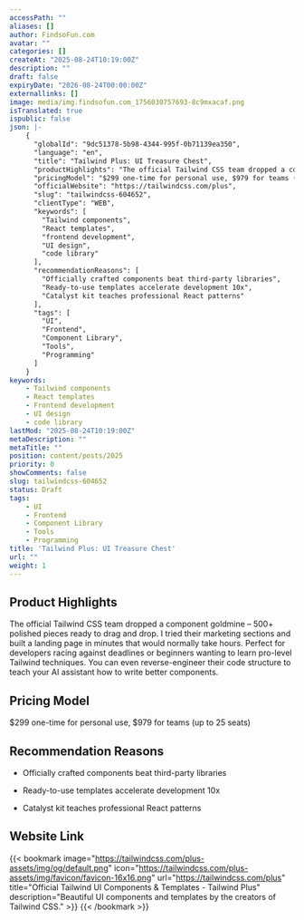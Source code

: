 ```yaml
---
accessPath: ""
aliases: []
author: FindsoFun.com
avatar: ""
categories: []
createAt: "2025-08-24T10:19:00Z"
description: ""
draft: false
expiryDate: "2026-08-24T00:00:00Z"
externallinks: []
image: media/img.findsofun.com_1756030757693-8c9mxacaf.png
isTranslated: true
ispublic: false
json: |-
    {
      "globalId": "9dc51378-5b98-4344-995f-0b71139ea350",
      "language": "en",
      "title": "Tailwind Plus: UI Treasure Chest",
      "productHighlights": "The official Tailwind CSS team dropped a component goldmine – 500+ polished pieces ready to drag and drop. I tried their marketing sections and built a landing page in minutes that would normally take hours. Perfect for developers racing against deadlines or beginners wanting to learn pro-level Tailwind techniques. You can even reverse-engineer their code structure to teach your AI assistant how to write better components.",
      "pricingModel": "$299 one-time for personal use, $979 for teams (up to 25 seats)",
      "officialWebsite": "https://tailwindcss.com/plus",
      "slug": "tailwindcss-604652",
      "clientType": "WEB",
      "keywords": [
        "Tailwind components",
        "React templates",
        "frontend development",
        "UI design",
        "code library"
      ],
      "recommendationReasons": [
        "Officially crafted components beat third-party libraries",
        "Ready-to-use templates accelerate development 10x",
        "Catalyst kit teaches professional React patterns"
      ],
      "tags": [
        "UI",
        "Frontend",
        "Component Library",
        "Tools",
        "Programming"
      ]
    }
keywords:
    - Tailwind components
    - React templates
    - Frontend development
    - UI design
    - code library
lastMod: "2025-08-24T10:19:00Z"
metaDescription: ""
metaTitle: ""
position: content/posts/2025
priority: 0
showComments: false
slug: tailwindcss-604652
status: Draft
tags:
    - UI
    - Frontend
    - Component Library
    - Tools
    - Programming
title: 'Tailwind Plus: UI Treasure Chest'
url: ""
weight: 1
---
```

## Product Highlights
The official Tailwind CSS team dropped a component goldmine – 500+ polished pieces ready to drag and drop. I tried their marketing sections and built a landing page in minutes that would normally take hours. Perfect for developers racing against deadlines or beginners wanting to learn pro-level Tailwind techniques. You can even reverse-engineer their code structure to teach your AI assistant how to write better components.

## Pricing Model
<!--more-->$299 one-time for personal use, $979 for teams (up to 25 seats)

## Recommendation Reasons
- Officially crafted components beat third-party libraries

- Ready-to-use templates accelerate development 10x

- Catalyst kit teaches professional React patterns

## Website Link
{{< bookmark image="https://tailwindcss.com/plus-assets/img/og/default.png" icon="https://tailwindcss.com/plus-assets/img/favicon/favicon-16x16.png" url="https://tailwindcss.com/plus" title="Official Tailwind UI Components & Templates - Tailwind Plus" description="Beautiful UI components and templates by the creators of Tailwind CSS." >}}
{{< /bookmark >}}

